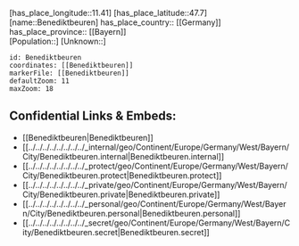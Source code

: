 ﻿---
location: [47.7,11.41] 
mapzoom: [7,12] 
mapmarker: city 
type: City
tags:
- geo/City


SpocWebEntityId: 29098
isDeleted: false
confidential: public

---
[has_place_longitude::11.41] 
[has_place_latitude::47.7] 
[name::Benediktbeuren] 
has_place_country:: [[Germany]]  
has_place_province:: [[Bayern]]  
[Population::] 
[Unknown::] 


```leaflet
id: Benediktbeuren
coordinates: [[Benediktbeuren]] 
markerFile: [[Benediktbeuren]] 
defaultZoom: 11 
maxZoom: 18
```


## Confidential Links & Embeds: 
- [[Benediktbeuren|Benediktbeuren]]  
- [[../../../../../../../../_internal/geo/Continent/Europe/Germany/West/Bayern/City/Benediktbeuren.internal|Benediktbeuren.internal]] 
- [[../../../../../../../../_protect/geo/Continent/Europe/Germany/West/Bayern/City/Benediktbeuren.protect|Benediktbeuren.protect]] 
- [[../../../../../../../../_private/geo/Continent/Europe/Germany/West/Bayern/City/Benediktbeuren.private|Benediktbeuren.private]] 
- [[../../../../../../../../_personal/geo/Continent/Europe/Germany/West/Bayern/City/Benediktbeuren.personal|Benediktbeuren.personal]] 
- [[../../../../../../../../_secret/geo/Continent/Europe/Germany/West/Bayern/City/Benediktbeuren.secret|Benediktbeuren.secret]] 
